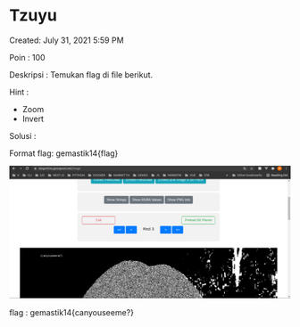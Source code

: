 # Tzuyu

Created: July 31, 2021 5:59 PM

Poin : 100

Deskripsi : Temukan flag di file berikut.

Hint :

- Zoom
- Invert

Solusi :

Format flag: gemastik14{flag}

![Tzuyu%2053cf611d8cf44b64903acafff036ff97/Untitled.png](Tzuyu%2053cf611d8cf44b64903acafff036ff97/Untitled.png)

flag : gemastik14{canyouseeme?}
